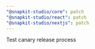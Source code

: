 ```yaml
---
"@snapkit-studio/core": patch
"@snapkit-studio/react": patch
"@snapkit-studio/nextjs": patch
---
```


Test canary release process